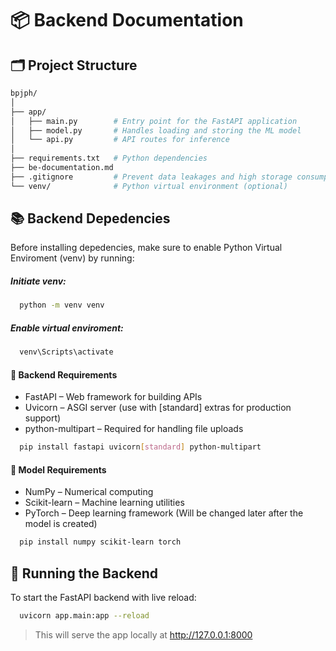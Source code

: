 # 📦 Backend Documentation

## 🗂️ Project Structure

```bash
bpjph/
│
├── app/
│   ├── main.py        # Entry point for the FastAPI application
│   ├── model.py       # Handles loading and storing the ML model
│   └── api.py         # API routes for inference
│
├── requirements.txt   # Python dependencies
├── be-documentation.md
├── .gitignore         # Prevent data leakages and high storage consumption
└── venv/              # Python virtual environment (optional)
```

## 📚 Backend Depedencies

Before installing depedencies, make sure to enable Python Virtual Enviroment (venv) by running:

##### Initiate venv:
```bash
  python -m venv venv
```

##### Enable virtual enviroment:
```bash
  venv\Scripts\activate
```

#### 🔧 Backend Requirements
- FastAPI – Web framework for building APIs
- Uvicorn – ASGI server (use with [standard] extras for production support)
- python-multipart – Required for handling file uploads

```bash
  pip install fastapi uvicorn[standard] python-multipart
```

#### 🤖 Model Requirements
- NumPy – Numerical computing
- Scikit-learn – Machine learning utilities
- PyTorch – Deep learning framework (Will be changed later after the model is created)

```bash
  pip install numpy scikit-learn torch
```

## 🚀 Running the Backend
<p>To start the FastAPI backend with live reload:</p>

```bash
  uvicorn app.main:app --reload
```
> This will serve the app locally at http://127.0.0.1:8000
